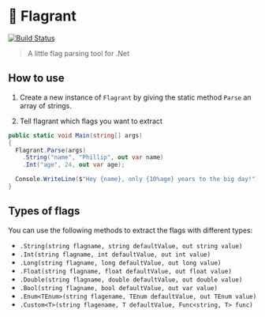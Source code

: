 # 🏁 Flagrant
[![Build Status](https://travis-ci.org/praffn/Flagrant.svg?branch=master)](https://travis-ci.org/praffn/Flagrant)

> A little flag parsing tool for .Net

## How to use

1) Create a new instance of `Flagrant` by giving the static method `Parse` an array of strings.

2) Tell flagrant which flags you want to extract

```csharp
public static void Main(string[] args)
{
  Flagrant.Parse(args)
    .String("name", "Phillip", out var name)
    .Int("age", 24, out var age);

  Console.WriteLine($"Hey {name}, only {10%age} years to the big day!");
}
```

## Types of flags
You can use the following methods to extract the flags with different types:

* `.String(string flagname, string defaultValue, out string value)`
* `.Int(string flagname, int defaultValue, out int value)`
* `.Long(string flagname, long defaultValue, out long value)`
* `.Float(string flagname, float defaultValue, out float value)`
* `.Double(string flagname, double defaultValue, out double value)`
* `.Bool(string flagname, bool defaultValue, out var value)`
* `.Enum<TEnum>(string flagename, TEnum defaultValue, out TEnum value)`
* `.Custom<T>(string flagename, T defaultValue, Func<string, T> func)`